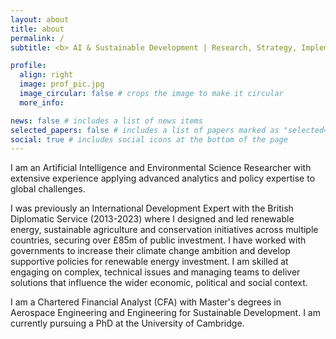 ```yaml
---
layout: about
title: about
permalink: /
subtitle: <b> AI & Sustainable Development | Research, Strategy, Implementation </b>

profile:
  align: right
  image: prof_pic.jpg
  image_circular: false # crops the image to make it circular
  more_info: 

news: false # includes a list of news items
selected_papers: false # includes a list of papers marked as "selected={true}"
social: true # includes social icons at the bottom of the page
---
```


I am an Artificial Intelligence and Environmental Science Researcher with extensive experience applying advanced analytics and policy expertise to global challenges.

I was previously an International Development Expert with the British Diplomatic Service (2013-2023) where I designed and led renewable energy, sustainable agriculture and conservation initiatives across multiple countries, securing over £85m of public investment. I have worked with governments to increase their climate change ambition and develop supportive policies for renewable energy investment. I am skilled at engaging on complex, technical issues and managing teams to deliver solutions that influence the wider economic, political and social context.

I am a Chartered Financial Analyst (CFA) with Master's degrees in Aerospace Engineering and Engineering for Sustainable Development. I am currently pursuing a PhD at the University of Cambridge.
